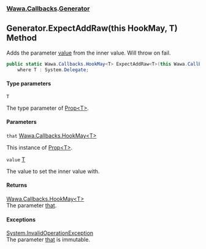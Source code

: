 ### [Wawa.Callbacks](Wawa.Callbacks.md 'Wawa.Callbacks').[Generator](Generator.md 'Wawa.Callbacks.Generator')

## Generator.ExpectAddRaw<T>(this HookMay<T>, T) Method

Adds the parameter [value](Generator.ExpectAddRaw{T}(HookMay{T},T).md#Wawa.Callbacks.Generator.ExpectAddRaw_T_(thisWawa.Callbacks.HookMay_T_,T).value 'Wawa.Callbacks.Generator.ExpectAddRaw<T>(this Wawa.Callbacks.HookMay<T>, T).value') from the inner value. Will throw on fail.

```csharp
public static Wawa.Callbacks.HookMay<T> ExpectAddRaw<T>(this Wawa.Callbacks.HookMay<T> that, T value)
    where T : System.Delegate;
```
#### Type parameters

<a name='Wawa.Callbacks.Generator.ExpectAddRaw_T_(thisWawa.Callbacks.HookMay_T_,T).T'></a>

`T`

The type parameter of [Prop&lt;T&gt;](Prop{T}.md 'Wawa.Callbacks.Prop<T>').
#### Parameters

<a name='Wawa.Callbacks.Generator.ExpectAddRaw_T_(thisWawa.Callbacks.HookMay_T_,T).that'></a>

`that` [Wawa.Callbacks.HookMay&lt;](HookMay{T}.md 'Wawa.Callbacks.HookMay<T>')[T](Generator.ExpectAddRaw{T}(HookMay{T},T).md#Wawa.Callbacks.Generator.ExpectAddRaw_T_(thisWawa.Callbacks.HookMay_T_,T).T 'Wawa.Callbacks.Generator.ExpectAddRaw<T>(this Wawa.Callbacks.HookMay<T>, T).T')[&gt;](HookMay{T}.md 'Wawa.Callbacks.HookMay<T>')

This instance of [Prop&lt;T&gt;](Prop{T}.md 'Wawa.Callbacks.Prop<T>').

<a name='Wawa.Callbacks.Generator.ExpectAddRaw_T_(thisWawa.Callbacks.HookMay_T_,T).value'></a>

`value` [T](Generator.ExpectAddRaw{T}(HookMay{T},T).md#Wawa.Callbacks.Generator.ExpectAddRaw_T_(thisWawa.Callbacks.HookMay_T_,T).T 'Wawa.Callbacks.Generator.ExpectAddRaw<T>(this Wawa.Callbacks.HookMay<T>, T).T')

The value to set the inner value with.

#### Returns
[Wawa.Callbacks.HookMay&lt;](HookMay{T}.md 'Wawa.Callbacks.HookMay<T>')[T](Generator.ExpectAddRaw{T}(HookMay{T},T).md#Wawa.Callbacks.Generator.ExpectAddRaw_T_(thisWawa.Callbacks.HookMay_T_,T).T 'Wawa.Callbacks.Generator.ExpectAddRaw<T>(this Wawa.Callbacks.HookMay<T>, T).T')[&gt;](HookMay{T}.md 'Wawa.Callbacks.HookMay<T>')  
The parameter [that](Generator.ExpectAddRaw{T}(HookMay{T},T).md#Wawa.Callbacks.Generator.ExpectAddRaw_T_(thisWawa.Callbacks.HookMay_T_,T).that 'Wawa.Callbacks.Generator.ExpectAddRaw<T>(this Wawa.Callbacks.HookMay<T>, T).that').

#### Exceptions

[System.InvalidOperationException](https://docs.microsoft.com/en-us/dotnet/api/System.InvalidOperationException 'System.InvalidOperationException')  
The parameter [that](Generator.ExpectAddRaw{T}(HookMay{T},T).md#Wawa.Callbacks.Generator.ExpectAddRaw_T_(thisWawa.Callbacks.HookMay_T_,T).that 'Wawa.Callbacks.Generator.ExpectAddRaw<T>(this Wawa.Callbacks.HookMay<T>, T).that') is immutable.
